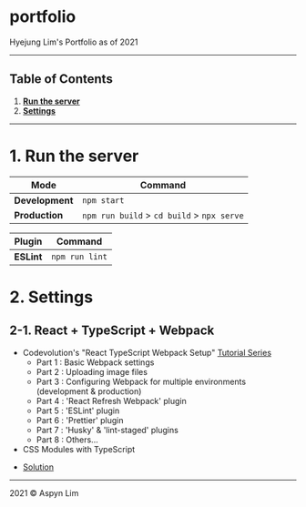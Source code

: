 # portfolio

Hyejung Lim's Portfolio as of 2021

---

## Table of Contents

1. <b>[Run the server](https://github.com/aspynlim/portfolio#1-run-the-server)</b>
2. <b>[Settings](https://github.com/aspynlim/portfolio#2-settings)</b>

---

# 1. Run the server

| Mode            | Command                                    |
| --------------- | ------------------------------------------ |
| **Development** | `npm start`                                |
| **Production**  | `npm run build` > `cd build` > `npx serve` |

| Plugin     | Command        |
| ---------- | -------------- |
| **ESLint** | `npm run lint` |

# 2. Settings

## 2-1. React + TypeScript + Webpack

- Codevolution's "React TypeScript Webpack Setup" [Tutorial Series](https://www.youtube.com/playlist?list=PLC3y8-rFHvwiWPS2RO3BKotLRfgg_8WEo)
  - Part 1 : Basic Webpack settings
  - Part 2 : Uploading image files
  - Part 3 : Configuring Webpack for multiple environments (development & production)
  - Part 4 : 'React Refresh Webpack' plugin
  - Part 5 : 'ESLint' plugin
  - Part 6 : 'Prettier' plugin
  - Part 7 : 'Husky' & 'lint-staged' plugins
  - Part 8 : Others...
- CSS Modules with TypeScript

* [Solution](https://stackoverflow.com/a/68011107/10021131)

---

2021 © Aspyn Lim
